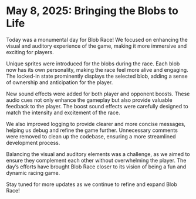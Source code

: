 # May 8, 2025: Bringing the Blobs to Life

Today was a monumental day for Blob Race! We focused on enhancing the visual and auditory experience of the game, making it more immersive and exciting for players.

Unique sprites were introduced for the blobs during the race. Each blob now has its own personality, making the race feel more alive and engaging. The locked-in state prominently displays the selected blob, adding a sense of ownership and anticipation for the player.

New sound effects were added for both player and opponent boosts. These audio cues not only enhance the gameplay but also provide valuable feedback to the player. The boost sound effects were carefully designed to match the intensity and excitement of the race.

We also improved logging to provide clearer and more concise messages, helping us debug and refine the game further. Unnecessary comments were removed to clean up the codebase, ensuring a more streamlined development process.

Balancing the visual and auditory elements was a challenge, as we aimed to ensure they complement each other without overwhelming the player. The day’s efforts have brought Blob Race closer to its vision of being a fun and dynamic racing game.

Stay tuned for more updates as we continue to refine and expand Blob Race!
